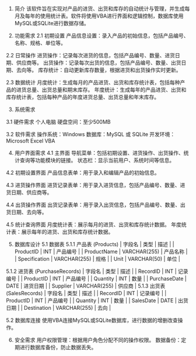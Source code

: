 1. 简介
该软件旨在实现对产品的进货、出货和库存的自动统计与管理，并生成每月及每年的使用统计表。软件将使用VBA进行界面和逻辑控制，数据库使用MySQL或SQLite进行数据存储。

2. 功能需求
2.1 初期设置
产品信息设置：录入产品的初始信息，包括产品编号、名称、规格、单位等。

2.2 日常操作
进货操作：记录每次进货的信息，包括产品编号、数量、进货日期、供应商等。
出货操作：记录每次出货的信息，包括产品编号、数量、出货日期、去向等。
库存统计：自动更新库存数量，根据进货和出货操作实时更新。

2.3 数据统计
月度统计：生成每月的产品进货、出货和库存统计表，包括每种产品的进货总量、出货总量和期末库存。
年度统计：生成每年的产品进货、出货和库存统计表，包括每种产品的年度进货总量、出货总量和年末库存。

3. 系统需求

3.1 硬件需求
个人电脑
硬盘空间：至少500MB

3.2 软件需求
操作系统：Windows
数据库：MySQL 或 SQLite
开发环境：Microsoft Excel VBA

4. 用户界面需求
4.1 主界面
导航菜单：包括初期设置、进货操作、出货操作、统计查询等功能模块的链接。
状态栏：显示当前用户、系统时间等信息。

4.2 初期设置界面
产品信息表单：用于录入和编辑产品的初始信息。

4.3 进货操作界面
进货记录表单：用于录入进货信息，包括产品编号、数量、进货日期、供应商等。

4.4 出货操作界面
出货记录表单：用于录入出货信息，包括产品编号、数量、出货日期、去向等。

4.5 统计查询界面
月度统计表：展示每月的进货、出货和库存统计数据。
年度统计表：展示每年的进货、出货和库存统计数据。

5. 数据库设计
5.1 数据表
5.1.1 产品表 (Products)
| 字段名 | 类型 | 描述 |
| ProductID | INT | 产品编号 |
| ProductName | VARCHAR(255) | 产品名称 |
| Specification | VARCHAR(255) | 规格 |
| Unit | VARCHAR(50) | 单位 |

5.1.2 进货表 (PurchaseRecords)
| 字段名 | 类型 | 描述 |
| RecordID | INT | 记录编号 |
| ProductID | INT | 产品编号 |
| Quantity | INT | 数量 |
| PurchaseDate | DATE | 进货日期 |
| Supplier | VARCHAR(255) | 供应商 |
5.1.3 出货表 (SalesRecords)
| 字段名 | 类型 | 描述 |
| RecordID | INT | 记录编号 |
| ProductID | INT | 产品编号 |
| Quantity | INT | 数量 |
| SalesDate | DATE | 出货日期 |
| Destination | VARCHAR(255) | 去向 |

5.2 数据库连接
使用VBA连接MySQL或SQLite数据库，进行数据的增删改查操作。

6. 安全需求
用户权限管理：根据用户角色分配不同的操作权限。
数据备份：定期进行数据库备份，防止数据丢失。
